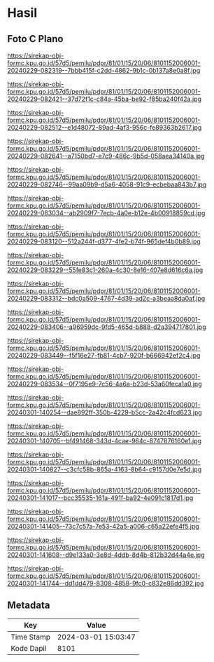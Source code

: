 # Hasil

## Foto C Plano

https://sirekap-obj-formc.kpu.go.id/57d5/pemilu/pdpr/81/01/15/20/06/8101152006001-20240229-082319--7bbb415f-c2dd-4862-9b1c-0b137a8e0a8f.jpg

https://sirekap-obj-formc.kpu.go.id/57d5/pemilu/pdpr/81/01/15/20/06/8101152006001-20240229-082421--37d72f1c-c84a-45ba-be92-f85ba240f42a.jpg

https://sirekap-obj-formc.kpu.go.id/57d5/pemilu/pdpr/81/01/15/20/06/8101152006001-20240229-082512--e1d48072-89ad-4af3-956c-fe89363b2617.jpg

https://sirekap-obj-formc.kpu.go.id/57d5/pemilu/pdpr/81/01/15/20/06/8101152006001-20240229-082641--a7150bd7-e7c9-486c-9b5d-058aea34140a.jpg

https://sirekap-obj-formc.kpu.go.id/57d5/pemilu/pdpr/81/01/15/20/06/8101152006001-20240229-082746--99aa09b9-d5a6-4058-91c9-ecbebaa843b7.jpg

https://sirekap-obj-formc.kpu.go.id/57d5/pemilu/pdpr/81/01/15/20/06/8101152006001-20240229-083034--ab2909f7-7ecb-4a0e-b12e-4b00918859cd.jpg

https://sirekap-obj-formc.kpu.go.id/57d5/pemilu/pdpr/81/01/15/20/06/8101152006001-20240229-083120--512a244f-d377-4fe2-b74f-965def4b0b89.jpg

https://sirekap-obj-formc.kpu.go.id/57d5/pemilu/pdpr/81/01/15/20/06/8101152006001-20240229-083229--55fe83c1-260a-4c30-8e16-407e8d616c6a.jpg

https://sirekap-obj-formc.kpu.go.id/57d5/pemilu/pdpr/81/01/15/20/06/8101152006001-20240229-083312--bdc0a509-4767-4d39-ad2c-a3beaa8da0af.jpg

https://sirekap-obj-formc.kpu.go.id/57d5/pemilu/pdpr/81/01/15/20/06/8101152006001-20240229-083406--a96959dc-9fd5-465d-b888-d2a394717801.jpg

https://sirekap-obj-formc.kpu.go.id/57d5/pemilu/pdpr/81/01/15/20/06/8101152006001-20240229-083449--f5f16e27-fb81-4cb7-920f-b666942ef2c4.jpg

https://sirekap-obj-formc.kpu.go.id/57d5/pemilu/pdpr/81/01/15/20/06/8101152006001-20240229-083534--0f7195e9-7c56-4a6a-b23d-53a60feca1a0.jpg

https://sirekap-obj-formc.kpu.go.id/57d5/pemilu/pdpr/81/01/15/20/06/8101152006001-20240301-140254--dae892ff-350b-4229-b5cc-2a42c4fcd623.jpg

https://sirekap-obj-formc.kpu.go.id/57d5/pemilu/pdpr/81/01/15/20/06/8101152006001-20240301-140705--bf491468-343d-4cae-964c-8747876160e1.jpg

https://sirekap-obj-formc.kpu.go.id/57d5/pemilu/pdpr/81/01/15/20/06/8101152006001-20240301-140827--c3cfc58b-865a-4163-8b64-c9157d0e7e5d.jpg

https://sirekap-obj-formc.kpu.go.id/57d5/pemilu/pdpr/81/01/15/20/06/8101152006001-20240301-141017--bcc35535-161a-491f-ba92-4e091c1817d1.jpg

https://sirekap-obj-formc.kpu.go.id/57d5/pemilu/pdpr/81/01/15/20/06/8101152006001-20240301-141405--73c7c57a-7e53-42a5-a006-c65a22efe4f5.jpg

https://sirekap-obj-formc.kpu.go.id/57d5/pemilu/pdpr/81/01/15/20/06/8101152006001-20240301-141608--d9e133a0-3e8d-4ddb-8d4b-812b32d44a4e.jpg

https://sirekap-obj-formc.kpu.go.id/57d5/pemilu/pdpr/81/01/15/20/06/8101152006001-20240301-141744--dd1dd479-8308-4858-9fc0-c832e86dd392.jpg


## Metadata

| Key        | Value               |
| ---------- | ------------------- |
| Time Stamp | 2024-03-01 15:03:47 |
| Kode Dapil | 8101                |



